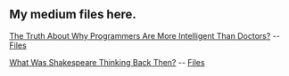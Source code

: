 ## My medium files here.

[The Truth About Why Programmers Are More Intelligent Than Doctors?](https://medium.com/@AYoonesi/the-truth-about-why-programmers-are-more-intelligent-than-doctors-c5563fc45db5) -- [Files](https://github.com/AYoonesi/medium/blob/main/AIDS-Test.ipynb)

[What Was Shakespeare Thinking Back Then?](https://medium.com/@AYoonesi/what-was-shakespeare-thinking-back-then-fc415873eb73) -- [Files](https://github.com/AYoonesi/medium/tree/main/Shakespear)